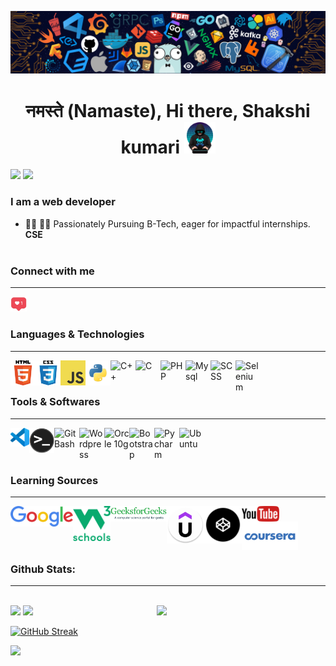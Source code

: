 ![](https://github.com/Shakshi-kumari/Shakshi-kumari/blob/main/assets/header.png)

<h1 align="center">
नमस्ते (Namaste), Hi there, Shakshi kumari  <img src="https://github.com/Shakshi-kumari/Shakshi-kumari/blob/main/assets/coding_.png" width="50px"> <br>
</h1>

<p align="center">



 </center>

<!-- ![](https://komarev.com/ghpvc/?username=Shakshi-kumari ) -->

![](https://komarev.com/ghpvc/?username=Shakshi-kumari&color=ff0000&label=Welcome,+Please+Come+In+Visitor) ![](https://hit.yhype.me/github/profile?user_id=43730425)<br>

### I am a web developer

- 👨‍🏭 👨‍🏭 Passionately Pursuing B-Tech, eager for impactful internships. **CSE** <br> <br>

<!-- Shakshi-kumari --> 
<!-- hi -->

### Connect with me

<hr/>

<img width="26" src="https://github.com/Shakshi-kumari/Shakshi-kumari/blob/main/assets/like.png">

### Languages & Technologies

<hr/>

<img align="left" alt="HTML5" width="40px" src="https://raw.githubusercontent.com/github/explore/80688e429a7d4ef2fca1e82350fe8e3517d3494d/topics/html/html.png" />
<img align="left" alt="CSS3" width="40px" src="https://raw.githubusercontent.com/github/explore/80688e429a7d4ef2fca1e82350fe8e3517d3494d/topics/css/css.png" />
<img align="left" alt="JavaScript" width="40px" src="https://raw.githubusercontent.com/github/explore/80688e429a7d4ef2fca1e82350fe8e3517d3494d/topics/javascript/javascript.png" />
<img align="left" alt="Python" width="40px" src="https://raw.githubusercontent.com/github/explore/80688e429a7d4ef2fca1e82350fe8e3517d3494d/topics/python/python.png" />
<img align="left" alt="C++" width="40px" src="https://user-images.githubusercontent.com/42747200/46140125-da084900-c26d-11e8-8ea7-c45ae6306309.png" />
<img align="left" alt="C" width="40px" src="https://upload.wikimedia.org/wikipedia/commons/thumb/1/18/C_Programming_Language.svg/1200px-C_Programming_Language.svg.png" />
<img align="left" alt="PHP" width="40px" src="https://www.php.net/images/logos/new-php-logo.svg" />
<img align="left" alt="Mysql" width="40px" src="https://www.mysql.com/common/logos/logo-mysql-170x115.png" />
<img align="left" alt="SCSS" width="40px" src="https://sass-lang.com/assets/img/styleguide/seal-color-aef0354c.png" />
<img align="left" alt="Selenium" width="40px" src="https://upload.wikimedia.org/wikipedia/commons/thumb/d/d5/Selenium_Logo.png/220px-Selenium_Logo.png" />


<br><br>

### Tools & Softwares

<hr/>

<img align="left" alt="Visual Studio Code" width="30px" src="https://raw.githubusercontent.com/github/explore/80688e429a7d4ef2fca1e82350fe8e3517d3494d/topics/visual-studio-code/visual-studio-code.png" />
<img align="left" alt="" width="40px" src="https://static.techspot.com/images2/downloads/topdownload/2021/04/2021-04--ts3_thumbs-8ba.png" />
<img align="left" alt="Terminal" width="40px" src="https://raw.githubusercontent.com/github/explore/80688e429a7d4ef2fca1e82350fe8e3517d3494d/topics/terminal/terminal.png" />
<img align="left" alt="GitBash" width="40px" src="https://git-scm.com/images/logos/downloads/Git-Icon-1788C.png" />
<img align="left" alt="Wordpress" width="40px" src="https://upload.wikimedia.org/wikipedia/commons/thumb/9/93/Wordpress_Blue_logo.png/1200px-Wordpress_Blue_logo.png" />
<img align="left" alt="Orcle 10g" width="40px" src="https://i.pinimg.com/236x/e3/b7/9d/e3b79dd42a03cbb6f658ae3efc5e3d5c--oracle-g-bangs.jpg" />
<img align="left" alt="Bootstrap" width="40px" src="https://upload.wikimedia.org/wikipedia/commons/thumb/b/b2/Bootstrap_logo.svg/2560px-Bootstrap_logo.svg.png" />
<img align="left" alt="Pycharm" width="40px" src="https://upload.wikimedia.org/wikipedia/commons/thumb/1/1d/PyCharm_Icon.svg/1200px-PyCharm_Icon.svg.png" />
<img align="left" alt="Ubuntu" width="40px" src="https://assets.ubuntu.com/v1/57a889f6-ubuntu-logo112.png" />
<br><br><br>

### Learning Sources

<hr/>

<img align="left" alt="Google" width="100px" src="https://github.com/Shakshi-kumari/Shakshi-kumari/blob/main/assets/google-2015-google-new-google-icon.svg" />
<img align="left" alt="W3school" width="60px" src="https://github.com/Shakshi-kumari/Shakshi-kumari/blob/main/assets/w3school.png" />
<img align="left" alt="gfg" width="90px" src="https://github.com/Shakshi-kumari/Shakshi-kumari/blob/main/assets/geeksforgeeks-17.png" />
<img align="left" alt="Udemy" width="60px" src="https://github.com/Shakshi-kumari/Shakshi-kumari/blob/main/assets/udemy.webp" />
<img align="left" alt="Codepen" width="60px" src="https://github.com/Shakshi-kumari/Shakshi-kumari/blob/main/assets/social-32-512.webp" />
<img align="left" alt="YouTube" width="60px" src="https://github.com/Shakshi-kumari/Shakshi-kumari/blob/main/assets/youtube.webp" />
<img align="left" alt="coursera" width="90px" src="https://github.com/Shakshi-kumari/Shakshi-kumari/blob/main/assets/coursera_logo_icon.png" />

<br><br><br><br>

### Github Stats:

<hr/>
<br>


<img src="https://github-readme-stats.vercel.app/api?username=Shakshi-kumari&show_icons=true&include_all_commits=true&theme=midnight-purple&count_private=true">
<img align="right" width="270" src="https://octodex.github.com/images/daftpunktocat-thomas.gif">
<img src="https://github-readme-stats.anuraghazra1.vercel.app/api/top-langs/?username=Shakshi-kumari&layout=compact&theme=blue-green" />

[![GitHub Streak](http://github-readme-streak-stats.herokuapp.com?user=Shakshi-kumari&theme=tokyonight_duo&dates=28DDB7&fire=DD2727&sideLabels=DD7F19&ring=12B6DD&currStreakNum=DD2727&border=65EAD0B7)](https://git.io/streak-stats)

![](https://activity-graph.herokuapp.com/graph?username=Shakshi-kumari&theme=github)

<p align="center">
<a href="" target="_blank">
 
![]()
  
</a>
</p>

<center>
 <p align="center">
  <a href=""><img src="" /></a>
  
  



<a href="https://www.linkedin.com/in/Shakshi-kumari/">

 <img src="" alt="" style="max-width: 100%;">
 <p align="right" dir="auto"> </p>
 <br>
  <img src="" alt="" style="max-width: 100%;">

 
 


</a>

<!--Created By Shakshi-kumari Kumari - linkedin: https://linkedin.com/in/Shakshi-kumari Github: https://github.com/Shakshi-kumari ----->

